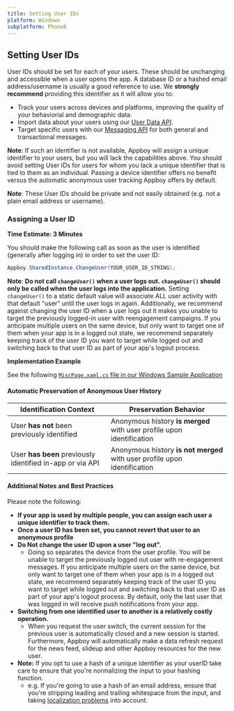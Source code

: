 ```yaml
---
title: Setting User IDs
platform: Windows
subplatform: Phone8
---
```

## Setting User IDs

User IDs should be set for each of your users. These should be unchanging and accessible when a user opens the app. A database ID or a hashed email address/username is usually a good reference to use. We __strongly recommend__ providing this identifier as it will allow you to:

- Track your users across devices and platforms, improving the quality of your behaviorial and demographic data.
- Import data about your users using our [User Data API][1].
- Target specific users with our [Messaging API][2] for both general and transactional messages.

__Note__: If such an identifier is not available, Appboy will assign a unique identifier to your users, but you will lack the capabilities above. You should avoid setting User IDs for users for whom you lack a unique identifier that is tied to them as an individual. Passing a device identifier offers no benefit versus the automatic anonymous user tracking Appboy offers by default.

__Note__: These User IDs should be private and not easily obtained (e.g. not a plain email address or username).

### Assigning a User ID
__Time Estimate: 3 Minutes__

You should make the following call as soon as the user is identified (generally after logging in) in order to set the user ID:
```csharp
Appboy.SharedInstance.ChangeUser(YOUR_USER_ID_STRING);
```

__Note__: __Do not call `changeUser()` when a user logs out. `changeUser()` should only be called when the user logs into the application.__ Setting `changeUser()` to a static default value will associate ALL user activity with that default "user" until the user logs in again.
Additionally, we recommend against changing the user ID when a user logs out it makes you unable to target the previously logged-in user with reengagement campaigns. If you anticipate multiple users on the same device, but only want to target one of them when your app is in a logged out state, we recommend separately keeping track of the user ID you want to target while logged out and switching back to that user ID as part of your app's logout process.

**Implementation Example**

See the following [`MiscPage.xaml.cs` file in our Windows Sample Application][3]

#### Automatic Preservation of Anonymous User History

| Identification Context | Preservation Behavior |
| ---------------------- | -------------------------- |
| User __has not__ been previously identified | Anonymous history __is merged__ with user profile upon identification |
| User __has been__ previously identified in-app or via API | Anonymous history __is not merged__ with user profile upon identification |

#### Additional Notes and Best Practices
Please note the following:

- __If your app is used by multiple people, you can assign each user a unique identifier to track them.__
- __Once a user ID has been set, you cannot revert that user to an anonymous profile__
- __Do Not change the user ID upon a user "log out".__
  - Doing so separates the device from the user profile. You will be unable to target the previously logged out user with re-engagement messages. If you anticipate multiple users on the same device, but only want to target one of them when your app is in a logged out state, we recommend separately keeping track of the user ID you want to target while logged out and switching back to that user ID as part of your app's logout process. By default, only the last user that was logged in will receive push notifications from your app.
- __Switching from one identified user to another is a relatively costly operation.__
  - When you request the user switch, the current session for the previous user is automatically closed and a new session is started. Furthermore, Appboy will automatically make a data refresh request for the news feed, slideup and other Appboy resources for the new user.
- __Note:__ If you opt to use a hash of a unique identifier as your userID take care to ensure that you're normalizing the input to your hashing function.
  - e.g. If you're going to use a hash of an email address, ensure that you're stripping leading and trailing whitespace from the input, and taking [localization problems][6] into account.

[1]: /REST_APIs/User_Data "user API"
[2]: /REST_APIs/Messaging
[3]: https://github.com/Appboy/appboy-windows-samples/blob/master/Phone/Pages/MiscPage.xaml.cs
[6]: http://developer.android.com/reference/java/util/Locale.html#default_locale "Android Developer Docs - Localization"
